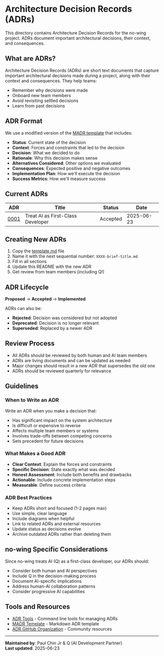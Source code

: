 # Architecture Decision Records (ADRs)

This directory contains Architecture Decision Records for the no-wing project. ADRs document important architectural decisions, their context, and consequences.

## What are ADRs?

Architecture Decision Records (ADRs) are short text documents that capture important architectural decisions made during a project, along with their context and consequences. They help teams:

- Remember why decisions were made
- Onboard new team members
- Avoid revisiting settled decisions
- Learn from past decisions

## ADR Format

We use a modified version of the [MADR template](https://adr.github.io/madr/) that includes:

- **Status**: Current state of the decision
- **Context**: Forces and constraints that led to the decision
- **Decision**: What we decided to do
- **Rationale**: Why this decision makes sense
- **Alternatives Considered**: Other options we evaluated
- **Consequences**: Expected positive and negative outcomes
- **Implementation Plan**: How we'll execute the decision
- **Success Metrics**: How we'll measure success

## Current ADRs

| ADR | Title | Status | Date |
|-----|-------|--------|------|
| [0001](./0001-treat-ai-as-first-class-developer.md) | Treat AI as First-Class Developer | Accepted | 2025-06-23 |

## Creating New ADRs

1. Copy the [template.md](./template.md) file
2. Name it with the next sequential number: `XXXX-brief-title.md`
3. Fill in all sections
4. Update this README with the new ADR
5. Get review from team members (including Q!)

## ADR Lifecycle

**Proposed** → **Accepted** → **Implemented**

ADRs can also be:
- **Rejected**: Decision was considered but not adopted
- **Deprecated**: Decision is no longer relevant
- **Superseded**: Replaced by a newer ADR

## Review Process

- All ADRs should be reviewed by both human and AI team members
- ADRs are living documents and can be updated as needed
- Major changes should result in a new ADR that supersedes the old one
- ADRs should be reviewed quarterly for relevance

## Guidelines

### When to Write an ADR

Write an ADR when you make a decision that:
- Has significant impact on the system architecture
- Is difficult or expensive to reverse
- Affects multiple team members or systems
- Involves trade-offs between competing concerns
- Sets precedent for future decisions

### What Makes a Good ADR

- **Clear Context**: Explain the forces and constraints
- **Specific Decision**: State exactly what was decided
- **Honest Assessment**: Include both benefits and drawbacks
- **Actionable**: Include concrete implementation steps
- **Measurable**: Define success criteria

### ADR Best Practices

- Keep ADRs short and focused (1-2 pages max)
- Use simple, clear language
- Include diagrams when helpful
- Link to related ADRs and external resources
- Update status as decisions evolve
- Archive outdated ADRs rather than deleting them

## no-wing Specific Considerations

Since no-wing treats AI (Q) as a first-class developer, our ADRs should:

- Consider both human and AI perspectives
- Include Q in the decision-making process
- Document AI-specific implications
- Address human-AI collaboration patterns
- Consider progressive AI capabilities

## Tools and Resources

- [ADR Tools](https://github.com/npryce/adr-tools) - Command line tools for managing ADRs
- [MADR Template](https://adr.github.io/madr/) - Markdown ADR template
- [ADR GitHub Organization](https://adr.github.io/) - Community resources

---

**Maintained by**: Paul Chin Jr & Q (AI Development Partner)  
**Last updated**: 2025-06-23
